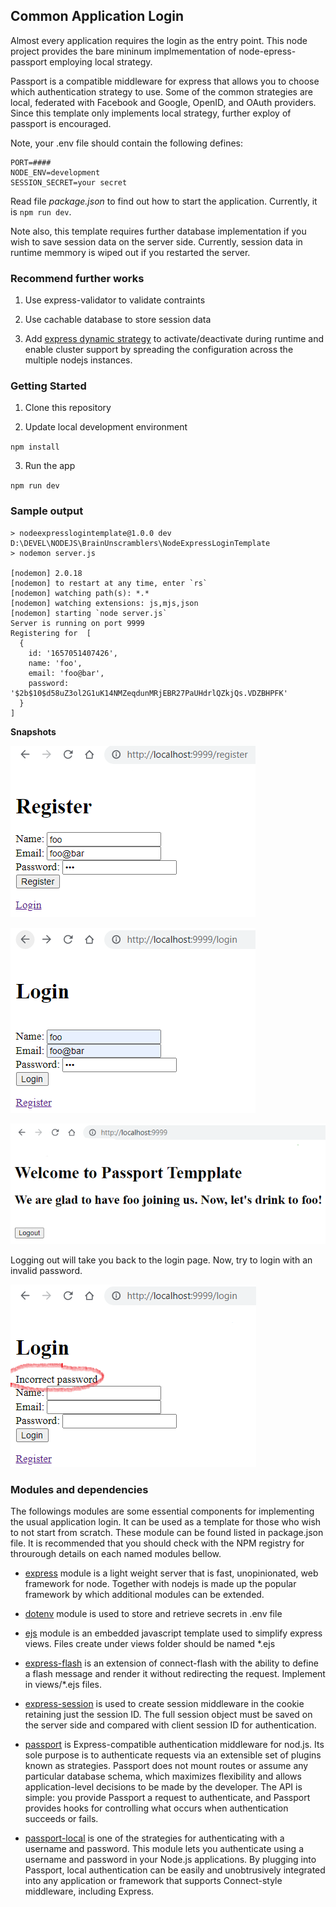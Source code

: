 ## Common Application Login

Almost every application requires the login as the entry point.  This node project provides the bare mininum implmementation of node-epress-passport employing local strategy.  

Passport is a compatible middleware for express that allows you to choose which authentication strategy to use.  Some of the common strategies are local, federated with Facebook and Google, OpenID, and OAuth providers.  Since this template only implements local strategy, further exploy of passport is encouraged.

Note, your .env file should contain the following defines:

```
PORT=####
NODE_ENV=development
SESSION_SECRET=your secret
```

Read file *package.json* to find out how to start the application.  Currently, it is `npm run dev`.

Note also, this template requires further database implementation if you wish to save session data on the server side.  Currently, session data in runtime memmory is wiped out if you restarted the server.


### Recommend further works

1. Use express-validator to validate contraints

2. Use cachable database to store session data

3. Add [express dynamic strategy](https://www.npmjs.com/package/dynamic-passport-strategies) to activate/deactivate during runtime and enable cluster support by spreading the configuration across the multiple nodejs instances.

### Getting Started

1. Clone this repository

2. Update local development environment 

`npm install`

3. Run the app

`npm run dev`

### Sample output

```
> nodeexpresslogintemplate@1.0.0 dev D:\DEVEL\NODEJS\BrainUnscramblers\NodeExpressLoginTemplate
> nodemon server.js

[nodemon] 2.0.18
[nodemon] to restart at any time, enter `rs`
[nodemon] watching path(s): *.*
[nodemon] watching extensions: js,mjs,json
[nodemon] starting `node server.js`
Server is running on port 9999
Registering for  [
  {
    id: '1657051407426',
    name: 'foo',
    email: 'foo@bar',
    password: '$2b$10$d58uZ3ol2G1uK14NMZeqdunMRjEBR27PaUHdrlQZkjQs.VDZBHPFK'
  }
]
```

<strong>Snapshots</strong>

![register](./public/register.PNG)

![login](./public/login.PNG)

![Landing page](./public/homePage.PNG)

Logging out will take you back to the login page.  Now, try to login with an invalid password.

![logout, then try an invalid password](./public/invalidLogin.PNG)


### Modules and dependencies

The followings modules are some essential components for implementing the usual application login.  It can be used as a template for those who wish to not start from scratch.  These module can be found listed in package.json file.  It is recommended that you should check with the NPM registry for throurough details on each named modules bellow.

* [express](https://www.npmjs.com/package/express) module is a light weight server that is fast, unopinionated, web framework for node.  Together with nodejs is made up the popular framework by which additional modules can be extended.

* [dotenv](https://www.npmjs.com/package/dotenv) module is used to store and retrieve secrets in .env file

* [ejs](https://www.npmjs.com/package/ejs) module is an embedded javascript template used to simplify express views.  Files create under views folder should be named *.ejs

* [express-flash](https://www.npmjs.com/package/express-flash) is an extension of connect-flash with the ability to define a flash message and render it without redirecting the request.  Implement in views/*.ejs files.

* [express-session](https://www.npmjs.com/package/express-session) is used to create session middleware in the cookie retaining just the session ID.  The full session object must be saved on the server side and compared with client session ID for authentication.

* [passport](https://www.npmjs.com/package/passport) is Express-compatible authentication middleware for nod.js.  Its sole purpose is to authenticate requests via an extensible set of plugins known as strategies. Passport does not mount routes or assume any particular database schema, which maximizes flexibility and allows application-level decisions to be made by the developer. The API is simple: you provide Passport a request to authenticate, and Passport provides hooks for controlling what occurs when authentication succeeds or fails.

* [passport-local](https://www.npmjs.com/package/passport-local) is one of the  strategies for authenticating with a username and password.  This module lets you authenticate using a username and password in your Node.js applications. By plugging into Passport, local authentication can be easily and unobtrusively integrated into any application or framework that supports Connect-style middleware, including Express.

